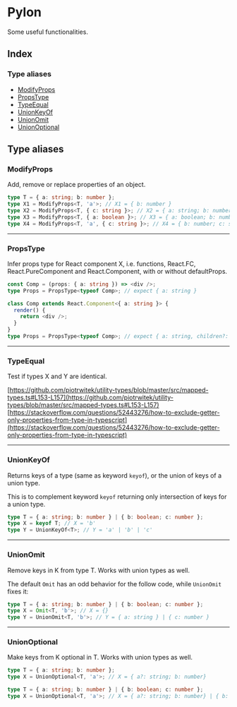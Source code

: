 # Pylon

Some useful functionalities.

## Index

### Type aliases

- [ModifyProps](README.md#modifyprops)
- [PropsType](README.md#propstype)
- [TypeEqual](README.md#typeequal)
- [UnionKeyOf](README.md#unionkeyof)
- [UnionOmit](README.md#unionomit)
- [UnionOptional](README.md#unionoptional)

## Type aliases

### ModifyProps

Add, remove or replace properties of an object.

```ts
type T = { a: string; b: number };
type X1 = ModifyProps<T, 'a'>; // X1 = { b: number }
type X2 = ModifyProps<T, { c: string }>; // X2 = { a: string; b: number; c: string }
type X3 = ModifyProps<T, { a: boolean }>; // X3 = { a: boolean; b: number; }
type X4 = ModifyProps<T, 'a', { c: string }>; // X4 = { b: number; c: string }
```

---

### PropsType

Infer props type for React component X, i.e. functions, React.FC,
React.PureComponent and React.Component, with or without defaultProps.

```ts
const Comp = (props: { a: string }) => <div />;
type Props = PropsType<typeof Comp>; // expect { a: string }

class Comp extends React.Component<{ a: string }> {
  render() {
    return <div />;
  }
}
type Props = PropsType<typeof Comp>; // expect { a: string, children?: ReactNode }
```

---

### TypeEqual

Test if types X and Y are identical.

[https://github.com/piotrwitek/utility-types/blob/master/src/mapped-types.ts#L153-L157](https://github.com/piotrwitek/utility-types/blob/master/src/mapped-types.ts#L153-L157)
[https://stackoverflow.com/questions/52443276/how-to-exclude-getter-only-properties-from-type-in-typescript](https://stackoverflow.com/questions/52443276/how-to-exclude-getter-only-properties-from-type-in-typescript)

---

### UnionKeyOf

Returns keys of a type (same as keyword `keyof`), or the union of keys of a union type.

This is to complement keyword `keyof` returning only intersection
of keys for a union type.

```ts
type T = { a: string; b: number } | { b: boolean; c: number };
type X = keyof T; // X = 'b'
type Y = UnionKeyOf<T>; // Y = 'a' | 'b' | 'c'
```

---

### UnionOmit

Remove keys in K from type T. Works with union types as well.

The default `Omit` has an odd behavior for the follow code, while `UnionOmit` fixes it:

```ts
type T = { a: string; b: number } | { b: boolean; c: number };
type X = Omit<T, 'b'>; // X = {}
type Y = UnionOmit<T, 'b'>; // Y = { a: string } | { c: number }
```

---

### UnionOptional

Make keys from K optional in T. Works with union types as well.

```ts
type T = { a: string; b: number };
type X = UnionOptional<T, 'a'>; // X = { a?: string; b: number}

type T = { a: string; b: number } | { b: boolean; c: number };
type X = UnionOptional<T, 'a'>; // X = { a?: string; b: number} | { b: boolean; c: number }
```
